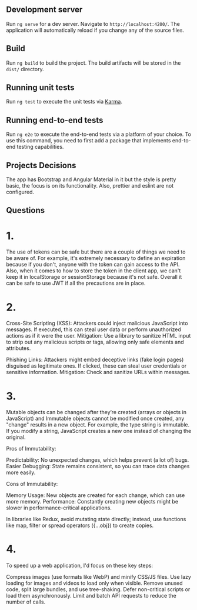 ## Development server

Run `ng serve` for a dev server. Navigate to `http://localhost:4200/`. The application will automatically reload if you change any of the source files.

## Build

Run `ng build` to build the project. The build artifacts will be stored in the `dist/` directory.

## Running unit tests

Run `ng test` to execute the unit tests via [Karma](https://karma-runner.github.io).

## Running end-to-end tests

Run `ng e2e` to execute the end-to-end tests via a platform of your choice. To use this command, you need to first add a package that implements end-to-end testing capabilities.

## Projects Decisions

The app has Bootstrap and Angular Material in it but the style is pretty basic, the focus is on its functionality.
Also, prettier and eslint are not configured.

## Questions

# 1.

The use of tokens can be safe but there are a couple of things we need to be aware of. For example, it's extremely necessary to define an expiration because if you don't, anyone with the token can gain access to the API.
Also, when it comes to how to store the token in the client app, we can't keep it in localStorage or sessionStorage because it's not safe.
Overall it can be safe to use JWT if all the precautions are in place.

# 2.

Cross-Site Scripting (XSS): Attackers could inject malicious JavaScript into messages. If executed, this can steal user data or perform unauthorized actions as if it were the user.
Mitigation: Use a library to sanitize HTML input to strip out any malicious scripts or tags, allowing only safe elements and attributes.

Phishing Links: Attackers might embed deceptive links (fake login pages) disguised as legitimate ones. If clicked, these can steal user credentials or sensitive information.
Mitigation: Check and sanitize URLs within messages.

# 3.

Mutable objects can be changed after they’re created (arrays or objects in JavaScript) and Immutable objects cannot be modified once created, any "change" results in a new object. For example, the type string is immutable. If you modify a string, JavaScript creates a new one instead of changing the original.

Pros of Immutability:

Predictability: No unexpected changes, which helps prevent (a lot of) bugs.
Easier Debugging: State remains consistent, so you can trace data changes more easily.

Cons of Immutability:

Memory Usage: New objects are created for each change, which can use more memory.
Performance: Constantly creating new objects might be slower in performance-critical applications.

In libraries like Redux, avoid mutating state directly; instead, use functions like map, filter or spread operators ({...obj}) to create copies.

# 4.

To speed up a web application, I'd focus on these key steps:

Compress images (use formats like WebP) and minify CSS/JS files.
Use lazy loading for images and videos to load only when visible.
Remove unused code, split large bundles, and use tree-shaking.
Defer non-critical scripts or load them asynchronously.
Limit and batch API requests to reduce the number of calls.
